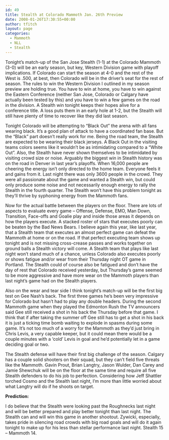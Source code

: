 ```yaml
---
id: 49
title: Stealth at Colorado Mammoth Jan. 26th Preview
date: 2008-01-26T17:30:55+00:00
author: tfitch
layout: page
categories:
  - Mammoth
  - NLL
  - Stealth
---
```

Tonight&#8217;s match-up of the San Jose Stealth (1-1) at the Colorado Mammoth (3-0) will be an early season, but key, Western Division game with playoff implications. If Colorado can start the season at 4-0 and the rest of the West is .500, at best, then Colorado will be in the driver&#8217;s seat for the rest of season. The rules to win the Western Division I outlined in my season preview are holding true. You have to win at home, you have to win against the Eastern Conference (neither San Jose, Colorado or Calgary have actually been tested by this) and you have to win a few games on the road in the division. A Stealth win tonight keeps their hopes alive for a conference title. A loss puts them in an early hole at 1-2, but the Stealth will still have plenty of time to recover like they did last season.

Tonight Colorado will be attempting to &#8220;Black Out&#8221; the arena with all fans wearing black. It&#8217;s a good plan of attack to have a coordinated fan base. But the &#8220;Black&#8221; part doesn&#8217;t really work for me. Being the road team, the Stealth are expected to be wearing their black jerseys. A Black Out in the visiting teams colors seems like it wouldn&#8217;t be as intimidating compared to a &#8220;White Out&#8221;. Also, the Stealth have never shown themselves to be intimidated by visiting crowd size or noise. Arguably the biggest win in Stealth history was on the road in Denver in last year&#8217;s playoffs. When 16,000 people are cheering the energy isn&#8217;t only directed to the home team. Everyone feels it and gains from it. Last night there was only 3600 people in the crowd. They were all passionate about the game and wanted a Stealth win, but could only produce some noise and not necessarily enough energy to rally the Stealth in the fourth quarter. The Stealth won&#8217;t have this problem tonight as they&#8217;ll thrive by syphoning energy from the Mammoth fans.

Now for the actual battle between the players on the floor. There are lots of aspects to evaluate every game &#8211; Offense, Defense, EMO, Man Down, Transition, Face-offs and Goalie play and inside those areas it depends on how the players execute. A stacked roster of stars that executes poorly can be beaten by the Bad News Bears. I believe again this year, like last year, that a Stealth team that executes an almost perfect game can defeat the Mammoth at home or on the road. If that perfect executing team shows up tonight and is not missing cross-crease passes and works together on ground balls a Stealth victory will come. A Stealth team that plays like last night won&#8217;t stand much of a chance, unless Colorado also executes poorly or shows fatigue and/or wear from their Thursday night OT game in Portland. The Stealth could of course also be fatigued and don&#8217;t have the day of rest that Colorado received yesterday, but Thursday&#8217;s game seemed to be more aggressive and have more wear on the Mammoth players than last night&#8217;s game had on the Stealth players.

Also on the wear and tear side I think tonight&#8217;s match-up will be the first big test on Gee Nash&#8217;s back. The first three games he&#8217;s been very impressive for Colorado but hasn&#8217;t had to play any double headers. During the second Mammoth game when they played the Edmonton Rush the TV announcers said Gee still received a shot in his back the Thursday before that game. I think that if after taking the summer off Gee still has to get a shot in his back it is just a ticking time bomb waiting to explode in spasms during some game. It&#8217;s not too much of a worry for the Mammoth as they&#8217;d just bring in Chris Levis, a very capable keeper, but it could mean there would be a couple minutes with a &#8216;cold&#8217; Levis in goal and he&#8217;d potentially let in a game deciding goal or two.

The Stealth defense will have their first big challenge of the season. Calgary has a couple solid shooters on their squad, but they can&#8217;t field five threats like the Mammoth. Gavin Prout, Brian Langtry, Jason Wulder, Dan Carey and Jamie Shewchuk will be on the floor at the same time and require all five Stealth defenders to do his job to perfection. Considering how Jeff Shattler torched Cosmo and the Stealth last night, I&#8217;m more than little worried about what Langtry will do if he shoots on target.

**Prediction:**

I do believe that the Stealth were looking past the Roughnecks last night and will be better prepared and play better tonight than last night. The Stealth can and will win this game in another shootout. Zywicki, especially, takes pride in silencing road crowds with big road goals and will do it again tonight to make up for his less than stellar performance last night. Stealth 15 &#8211; Mammoth 14.
